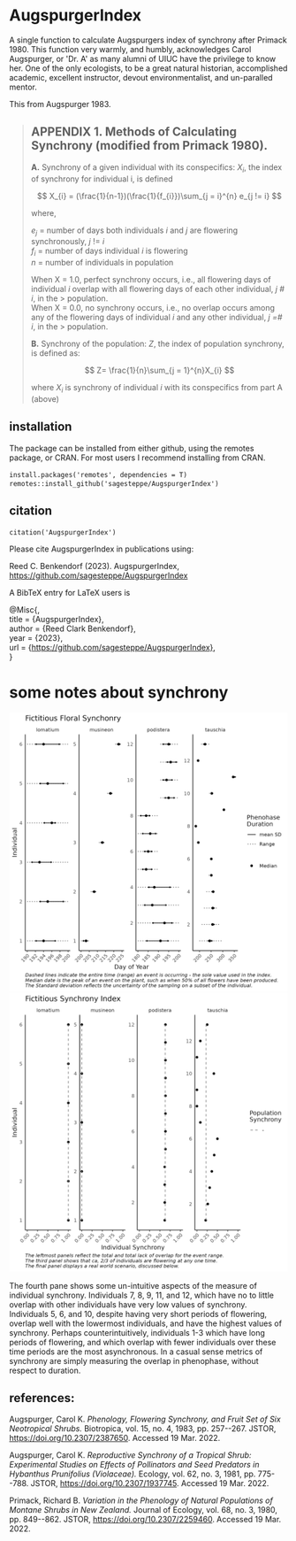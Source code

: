 # AugspurgerIndex

A single function to calculate Augspurgers index of synchrony after Primack 1980. This function very warmly, and humbly, acknowledges Carol Augspurger, or 'Dr. A' as many alumni of UIUC have the privilege to know her. One of the only ecologists, to be a great natural historian, accomplished academic, excellent instructor, devout environmentalist, and un-paralled mentor.

This from Augspurger 1983.

> ## APPENDIX 1. Methods of Calculating Synchrony (modified from Primack 1980).
>
> **A.** Synchrony of a given individual with its conspecifics: 
> $X_{i}$, the index of synchrony for individual i, is defined
>
> $$
> X_{i} = (\frac{1}{n-1})(\frac{1}{f_{i}})\sum_{j = i}^{n} e_{j != i}
> $$
>
> where,
>
> $e_{j}$ = number of days both individuals *i* and *j* are flowering synchronously, *j* != *i*\
> $f_{i}$ = number of days individual *i* is flowering\
> $n$ = number of individuals in population
>
> When X = 1.0, perfect synchrony occurs, i.e., all flowering days of individual *i* overlap with all flowering days of each other individual, *j \# i*, in the \> population.\
> When X = 0.0, no synchrony occurs, i.e., no overlap occurs among any of the flowering days of individual *i* and any other individual, *j =# i*, in the \> population.
>
> **B.** Synchrony of the population:
> $Z$, the index of population synchrony, is defined as:
>
> $$
> Z= \frac{1}{n}\sum_{j = 1}^{n}X_{i}
> $$
>
> where $X_{i}$ is synchrony of individual *i* with its conspecifics from part A (above)

## installation

The package can be installed from either github, using the remotes package, or CRAN. For most users I recommend installing from CRAN. 

```
install.packages('remotes', dependencies = T)  
remotes::install_github('sagesteppe/AugspurgerIndex')  
```
## citation

```
citation('AugspurgerIndex')
```

Please cite AugspurgerIndex in publications using:  

  Reed C. Benkendorf (2023). AugspurgerIndex,  
  https://github.com/sagesteppe/AugspurgerIndex  

A BibTeX entry for LaTeX users is  

@Misc{,   
  title = {AugspurgerIndex},  
  author = {Reed Clark Benkendorf},  
  year = {2023},  
  url = {https://github.com/sagesteppe/AugspurgerIndex},  
}  

# some notes about synchrony

![Example event dates of an event](./man/figures/AugsPanel.png)
![Example synchrony values](./man/figures/IndexPanel.png)

The fourth pane shows some un-intuitive aspects of the measure of individual synchrony. Individuals 7, 8, 9, 11, and 12, which have no to little overlap with other individuals have very low values of synchrony. Individuals 5, 6, and 10, despite having very short periods of flowering, overlap well with the lowermost individuals, and have the highest values of synchrony. Perhaps counterintuitively, individuals 1-3 which have long periods of flowering, and which overlap with fewer individuals over these time periods are the most asynchronous. In a casual sense metrics of synchrony are simply measuring the overlap in phenophase, without respect to duration.

## references:

Augspurger, Carol K. *Phenology, Flowering Synchrony, and Fruit Set of Six Neotropical Shrubs.* Biotropica, vol. 15, no. 4, 1983, pp. 257--267. JSTOR, <https://doi.org/10.2307/2387650>. Accessed 19 Mar. 2022.

Augspurger, Carol K. *Reproductive Synchrony of a Tropical Shrub: Experimental Studies on Effects of Pollinators and Seed Predators in Hybanthus Prunifolius (Violaceae).* Ecology, vol. 62, no. 3, 1981, pp. 775--788. JSTOR, <https://doi.org/10.2307/1937745>. Accessed 19 Mar. 2022.

Primack, Richard B. *Variation in the Phenology of Natural Populations of Montane Shrubs in New Zealand.* Journal of Ecology, vol. 68, no. 3, 1980, pp. 849--862. JSTOR, <https://doi.org/10.2307/2259460>. Accessed 19 Mar. 2022.

